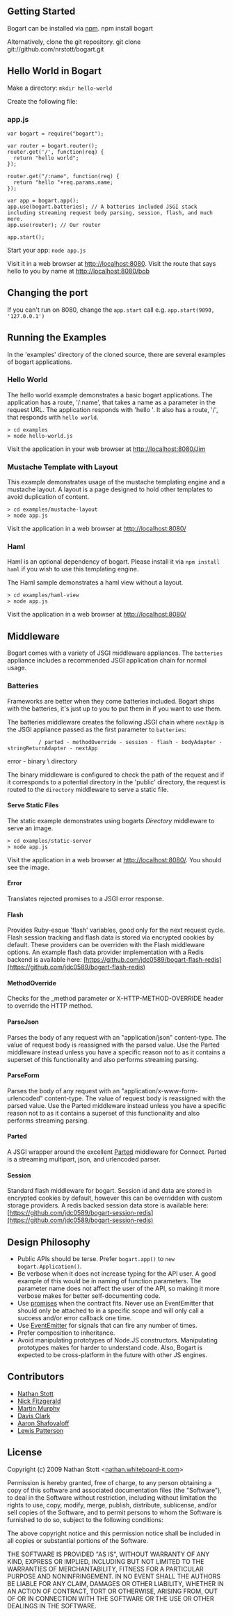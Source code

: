## Getting Started

Bogart can be installed via [npm](https://github.com/isaacs/npm).
    npm install bogart

Alternatively, clone the git repository.
    git clone git://github.com/nrstott/bogart.git

## Hello World in Bogart

Make a directory: `mkdir hello-world`

Create the following file:

### app.js

    var bogart = require("bogart");

    var router = bogart.router();
    router.get('/', function(req) { 
      return "hello world"; 
    });

    router.get("/:name", function(req) {
      return "hello "+req.params.name;
    });
    
    var app = bogart.app();
    app.use(bogart.batteries); // A batteries included JSGI stack including streaming request body parsing, session, flash, and much more.
    app.use(router); // Our router

    app.start();

Start your app: `node app.js`

Visit it in a web browser at [http://localhost:8080](http://localhost:8080).
Visit the route that says hello to you by name at [http://localhost:8080/bob](http://localhost:8080/bob)

## Changing the port

If you can't run on 8080, change the `app.start` call e.g. `app.start(9090, '127.0.0.1')`

## Running the Examples

In the 'examples' directory of the cloned source, there are several examples of bogart applications.

### Hello World

The hello world example demonstrates a basic bogart applications.  The application has a route, '/:name', that takes a name
as a parameter in the request URL.  The application responds with 'hello <name>'.  It also has a route, '/', that responds with `hello world`.

    > cd examples
    > node hello-world.js

Visit the application in your web browser at [http://localhost:8080/Jim](http://localhost:8080/Jim)

### Mustache Template with Layout

This example demonstrates usage of the mustache templating engine and a mustache layout.  A layout is a page designed
to hold other templates to avoid duplication of content.

    > cd examples/mustache-layout
    > node app.js

Visit the application in a web browser at [http://localhost:8080/](http://localhost:8080)    

### Haml

Haml is an optional dependency of bogart.  Please install it via `npm install haml` if you wish to use this templating
engine.

The Haml sample demonstrates a haml view without a layout.

    > cd examples/haml-view
    > node app.js

Visit the application in a web browser at [http://localhost:8080/](http://localhost:8080)    

## Middleware
Bogart comes with a variety of JSGI middleware appliances. The `batteries` appliance includes a recommended JSGI application chain for
normal usage.

### Batteries

Frameworks are better when they come batteries included. Bogart ships with the batteries, it's just up to you to put them in if you
want to use them.

The batteries middleware creates the following JSGI chain where `nextApp` is the JSGI appliance passed as the first parameter
to `batteries`:

              / parted - methodOverride - session - flash - bodyAdapter - stringReturnAdapter - nextApp
error - binary
              \ directory

The binary middleware is configured to check the path of the request and if it corresponds to a potential directory in the 'public' directory,
the request is routed to the `directory` middleware to serve a static file.


#### Serve Static Files
The static example demonstrates using bogarts *Directory* middleware to serve an image.

    > cd examples/static-server
    > node app.js
    
Visit the application in a web browser at [http://localhost:8080/](http://localhost:8080).
You should see the image.

#### Error
Translates rejected promises to a JSGI error response.

#### Flash
Provides Ruby-esque 'flash' variables, good only for the next request cycle. Flash session tracking and flash data is stored via encrypted cookies by default. These providers can be overriden with the Flash middleware options. An example flash data provider implementation with a Redis backend is available here: [https://github.com/jdc0589/bogart-flash-redis](https://github.com/jdc0589/bogart-flash-redis)

#### MethodOverride
Checks for the _method parameter or X-HTTP-METHOD-OVERRIDE header to override the HTTP method.

#### ParseJson
Parses the body of any request with an "application/json" content-type. The value of request body is reassigned with the parsed value.
Use the Parted middleware instead unless you have a specific reason not to as it contains a superset of this functionality and also performs streaming parsing.

#### ParseForm
Parses the body of any request with an "application/x-www-form-urlencoded" content-type. The value of request body is reassigned with the parsed value.
Use the Parted middleware instead unless you have a specific reason not to as it contains a superset of this functionality and also performs streaming parsing.

#### Parted
A JSGI wrapper around the excellent [Parted](https://github.com/chjj/parted) middleware for Connect.
Parted is a streaming multipart, json, and urlencoded parser.

#### Session
Standard flash middleware for bogart. Session id and data are stored in encrypted cookies by default, however this can be overridden with custom storage providers. A redis backed session data store is available here: [https://github.com/jdc0589/bogart-session-redis](https://github.com/jdc0589/bogart-session-redis)

## Design Philosophy

* Public APIs should be terse. Prefer `bogart.app()` to `new bogart.Application()`.
* Be verbose when it does not increase typing for the API user.
  A good example of this would be in naming of function parameters. The parameter
  name does not affect the user of the API, so making it more verbose makes for
  better self-documenting code.
* Use [promises](http://wiki.commonjs.org/wiki/Promises) when the contract fits. Never use an EventEmitter that should only
  be attached to in a specific scope and will only call a success and/or error callback
  one time.
* Use [EventEmitter](http://nodejs.org/docs/latest/api/events.html#events.EventEmitter) for signals that can fire any number of times.
* Prefer composition to inheritance.
* Avoid manipulating prototypes of Node.JS constructors. Manipulating prototypes makes for harder to understand code.
  Also, Bogart is expected to be cross-platform in the future with other JS engines.

## Contributors

* [Nathan Stott](https://github.com/nrstott)
* [Nick Fitzgerald](https://github.com/fitzgen)
* [Martin Murphy](https://github.com/soitgoes)
* [Davis Clark](https://github.com/jdc0589)
* [Aaron Shafovaloff](https://github.com/aaronshaf)
* [Lewis Patterson](https://github.com/lpatters)

## License

Copyright (c) 2009 Nathan Stott <[nathan.whiteboard-it.com](http://nathan.whiteboard-it.com/)\>

Permission is hereby granted, free of charge, to any person obtaining a copy
of this software and associated documentation files (the "Software"), to
deal in the Software without restriction, including without limitation the
rights to use, copy, modify, merge, publish, distribute, sublicense, and/or
sell copies of the Software, and to permit persons to whom the Software is
furnished to do so, subject to the following conditions:

The above copyright notice and this permission notice shall be included in
all copies or substantial portions of the Software.

THE SOFTWARE IS PROVIDED "AS IS", WITHOUT WARRANTY OF ANY KIND, EXPRESS OR
IMPLIED, INCLUDING BUT NOT LIMITED TO THE WARRANTIES OF MERCHANTABILITY,
FITNESS FOR A PARTICULAR PURPOSE AND NONINFRINGEMENT. IN NO EVENT SHALL
THE AUTHORS BE LIABLE FOR ANY CLAIM, DAMAGES OR OTHER LIABILITY, WHETHER
IN AN ACTION OF CONTRACT, TORT OR OTHERWISE, ARISING FROM, OUT OF OR IN
CONNECTION WITH THE SOFTWARE OR THE USE OR OTHER DEALINGS IN THE SOFTWARE.